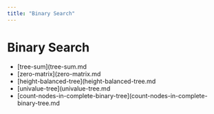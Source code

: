 ```yaml
---
title: "Binary Search"
---
```


# Binary Search

- [tree-sum](tree-sum.md
- [zero-matrix](zero-matrix.md
- [height-balanced-tree](height-balanced-tree.md
- [univalue-tree](univalue-tree.md
- [count-nodes-in-complete-binary-tree](count-nodes-in-complete-binary-tree.md
